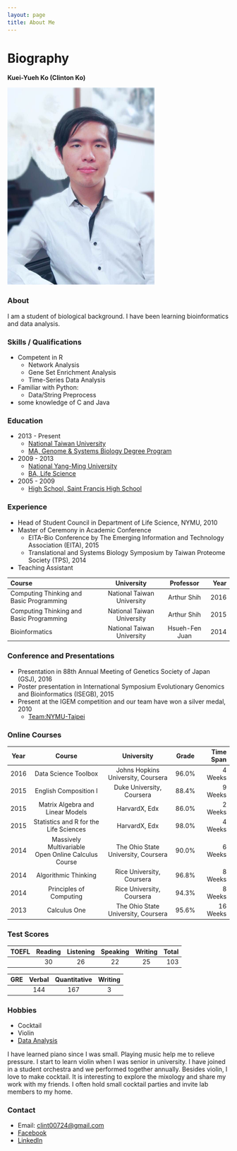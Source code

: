 ```yaml
---
layout: page
title: About Me
---
```

# Biography

**Kuei-Yueh Ko (Clinton Ko)**

<img src="https://raw.githubusercontent.com/clintko/blog/gh-pages/img/clintko03_02.png" width="334" height="446" />

### About
I am a student of biological background. I have been learning bioinformatics and data analysis.

### Skills / Qualifications
- Competent in R
	- Network Analysis
	- Gene Set Enrichment Analysis
	- Time-Series Data Analysis
- Familiar with Python:
	- Data/String Preprocess
- some knowledge of C and Java

### Education
- 2013 - Present
	- [National Taiwan University](http://www.ntu.edu.tw/)
	- [MA, Genome & Systems Biology Degree Program](http://gsb.lifescience.ntu.edu.tw/)
- 2009 - 2013
	- [National Yang-Ming University](http://web.ym.edu.tw/bin/home.php)
	- [BA, Life Science](http://dls.ym.edu.tw/)
- 2005 - 2009
	- [High School, Saint Francis High School](http://www.sfh.tp.edu.tw/)

### Experience
- Head of Student Council in Department of Life Science, NYMU, 2010
- Master of Ceremony in Academic Conference
	- EITA-Bio Conference by The Emerging Information and Technology Association (EITA), 2015
	- Translational and Systems Biology Symposium by Taiwan Proteome Society (TPS), 2014
- Teaching Assistant

| Course                                   | University                 | Professor      | Year |
|:---------------------------------------- |:--------------------------:|:--------------:|-----:|
| Computing Thinking and Basic Programming | National Taiwan University | Arthur Shih    | 2016 |
| Computing Thinking and Basic Programming | National Taiwan University | Arthur Shih    | 2015 |
| Bioinformatics                           | National Taiwan University | Hsueh-Fen Juan | 2014 |

### Conference and Presentations
- Presentation in 88th Annual Meeting of Genetics Society of Japan (GSJ), 2016
- Poster presentation in International Symposium Evolutionary Genomics and Bioinformatics (ISEGB), 2015
- Present at the IGEM competition and our team have won a silver medal, 2010
	- [Team:NYMU-Taipei](https://2010.igem.org/Team:NYMU-Taipei/Team)

### Online Courses

| Year | Course                                 | University                          | Grade | Time Span |
| ---- |:--------------------------------------:|:-----------------------------------:|:-----:|-----------:|
| 2016 | Data Science Toolbox                   | Johns Hopkins University, Coursera  | 96.0% |  4 Weeks |
| 2015 | English Composition I                  | Duke University, Coursera           | 88.4% |  9 Weeks |
| 2015 | Matrix Algebra and Linear Models       | HarvardX, Edx                       | 86.0% |  2 Weeks |
| 2015 | Statistics and R for the Life Sciences | HarvardX, Edx                       | 98.0% |  4 Weeks |
| 2014 | Massively Multivariable <br> Open Online Calculus Course  | The Ohio State University, Coursera | 90.0% | 6 Weeks |
| 2014 | Algorithmic Thinking                   | Rice University, Coursera           | 96.8% |  8 Weeks |
| 2014 | Principles of Computing                | Rice University, Coursera           | 94.3% |  8 Weeks |
| 2013 | Calculus One                           | The Ohio State University, Coursera | 95.6% | 16 Weeks |

### Test Scores

| TOEFL | Reading   | Listening | Speaking  | Writing  | Total |
|-------|:---------:|:---------:|:---------:|:--------:|------:|
|       |    30     |    26     |    22     |    25    |  103  |

|  GRE  | Verbal    | Quantitative | Writing |
|-------|:---------:|:------------:|:-------:|
|       |   144     |    167       |   3     |


### Hobbies
- Cocktail
- Violin
- [Data Analysis](https://clintko.github.io/BlogDataAnalysis/)

I have learned piano since I was small. Playing music help me to relieve pressure. I start to learn violin when I was senior in university. I have joined in a student orchestra and we performed together annually. Besides violin, I love to make cocktail. It is interesting to explore the mixology and share my work with my friends. I often hold small cocktail parties and invite lab members to my home.


### Contact
- Email: clint00724@gmail.com
- [Facebook](https://www.facebook.com/clinton.ko.5)
- [LinkedIn](https://tw.linkedin.com/in/kuei-yueh-clinton-ko-35b06a119)
